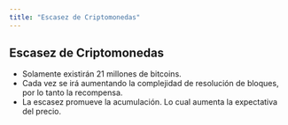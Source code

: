 ```yaml
---
title: "Escasez de Criptomonedas"
---
```

## Escasez de Criptomonedas
-   Solamente existirán 21 millones de bitcoins.
-   Cada vez se irá aumentando la complejidad de resolución de bloques, por lo tanto la recompensa.
-   La escasez promueve la acumulación. Lo cual aumenta la expectativa del precio.